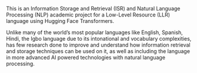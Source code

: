 This is an Information Storage and Retrieval (ISR) and Natural Language Processing (NLP) academic project for a Low-Level Resource (LLR) language using Hugging Face Transformers.

Unlike many of the world’s most popular languages like English, Spanish, Hindi, the Igbo language due to its intonational and vocabulary complexities, has few research done to improve and understand how information retrieval and storage techniques can be used on it, as well as including the language in more advanced AI powered technologies with natural language processing.
